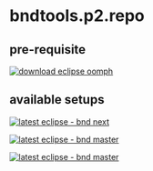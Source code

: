# bndtools.p2.repo

## pre-requisite

<a href="https://wiki.eclipse.org/Eclipse_Installer" target="_blank"><img src="https://img.shields.io/badge/download%20eclipse%20oomph-orange?style=flat&link=https%3A%2F%2Fwiki.eclipse.org%2FEclipse_Oomph_Installer)" alt="download eclipse oomph"></a>

## available setups

[![latest eclipse - bnd next](https://img.shields.io/static/v1?logo=eclipseide&label=latest%20eclipse&message=bndtools%20:%20next&style=for-the-badge&logoColor=white&labelColor=orange&color=gray)](eclipse+installer:https://klibio.github.io/bndtools.p2.repo/setup/config_bnd-next_ecl-latest.setup)

[![latest eclipse - bnd master](https://img.shields.io/static/v1?logo=eclipseide&label=latest%20Eclipse&message=bndtools%20:%20master&style=for-the-badge&logoColor=white&labelColor=orange&color=gray)](eclipse+installer:https://klibio.github.io/bndtools.p2.repo/setup/config_bnd-master_ecl-latest.setup)

<a href="eclipse+installer:https://klibio.github.io/bndtools.p2.repo/setup/config_bnd-master_ecl-latest.setup"><img src="https://img.shields.io/static/v1?logo=eclipseide&label=latest%20Eclipse&message=bndtools%20:%20master&style=for-the-badge&logoColor=white&labelColor=orange&color=gray" alt="latest eclipse - bnd master"/></a>
